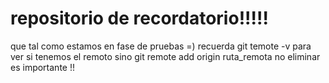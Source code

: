# repositorio de recordatorio!!!!!
que tal como estamos en fase de pruebas =)
recuerda git temote -v para ver si tenemos el remoto sino
git remote add origin ruta_remota
no eliminar es importante !!

